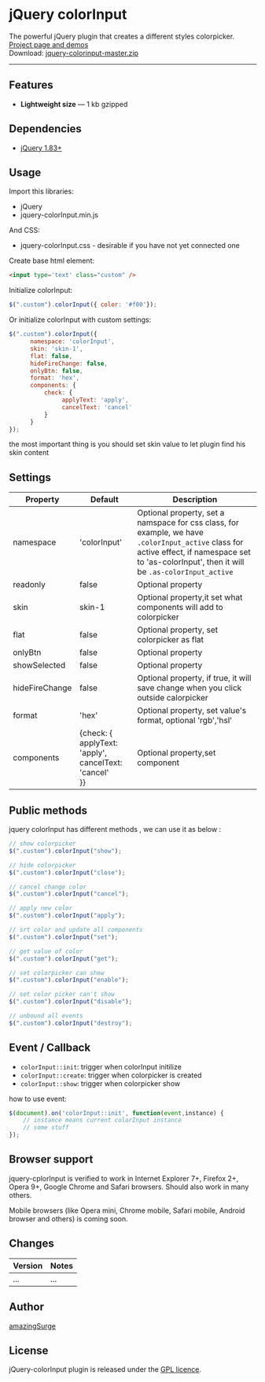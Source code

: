 # jQuery colorInput

The powerful jQuery plugin that creates a different styles colorpicker. <a href="http://amazingsurge.github.io/jquery-colorinput/">Project page and demos</a><br />
Download: <a href="https://github.com/amazingSurge/jquery-colorinput/archive/master.zip">jquery-colorinput-master.zip</a>

***

## Features

* **Lightweight size** — 1 kb gzipped

## Dependencies
* <a href="http://jquery.com/" target="_blank">jQuery 1.83+</a>

## Usage

Import this libraries:
* jQuery
* jquery-colorInput.min.js

And CSS:
* jquery-colorInput.css - desirable if you have not yet connected one


Create base html element:
```html
<input type='text' class="custom" />
```

Initialize colorInput:
```javascript
$(".custom").colorInput({ color: '#f00'});
```

Or initialize colorInput with custom settings:
```javascript
$(".custom").colorInput({
      namespace: 'colorInput',
      skin: 'skin-1',
      flat: false,
      hideFireChange: false,
      onlyBtn: false,
      format: 'hex',
      components: {
          check: {
               applyText: 'apply',
               cancelText: 'cancel'
          }
      }
});
```

the most important thing is you should set skin value to let plugin find his skin content




## Settings

<table>
    <thead>
        <tr>
            <th>Property</th>
            <th>Default</th>
            <th>Description</th>
        </tr>
    </thead>
    <tbody>
        <tr>
            <td>namespace</td>
            <td>'colorInput'</td>
            <td>Optional property, set a namspace for css class, for example, we have <code>.colorInput_active</code> class for active effect, if namespace set to 'as-colorInput', then it will be <code>.as-colorInput_active</code></td>
        </tr>
        <tr>
            <td>readonly</td>
            <td>false</td>
            <td>Optional property</td>
        </tr>
        <tr>
            <td>skin</td>
            <td>skin-1</td>
            <td>Optional property,it set what components will add to colorpicker</td>
        </tr>
        <tr>
            <td>flat</td>
            <td>false</td>
            <td>Optional property, set colorpicker as flat</td>
        </tr>
        <tr>
            <td>onlyBtn</td>
            <td>false</td>
            <td>Optional property</td>
        </tr>
        <tr>
            <td>showSelected</td>
            <td>false</td>
            <td>Optional property</td>
        </tr>
        <tr>
            <td>hideFireChange</td>
            <td>false</td>
            <td>Optional property, if true, it will save change when you click outside calorpicker</td>
        </tr>
        <tr>
            <td>format</td>
            <td>'hex'</td>
            <td>Optional property, set value's format, optional 'rgb','hsl'  
        </tr>
        <tr>
            <td>components</td>
            <td>
                 {check:
                     {<br/>
                      applyText: 'apply',
                      cancelText: 'cancel'<br/>
                     }}
            </td>
            <td>Optional property,set component</td>
        </tr>
    </tbody>
</table>

## Public methods

jquery colorInput has different methods , we can use it as below :
```javascript
// show colorpicker
$(".custom").colorInput("show");

// hide colorpicker
$(".custom").colorInput("close");

// cancel change color
$(".custom").colorInput("cancel");

// apply new color
$(".custom").colorInput("apply");

// srt color and update all components
$(".custom").colorInput("set");

// get value of color
$(".custom").colorInput("get");

// set colorpicker can show 
$(".custom").colorInput("enable");

// set color picker can't show
$(".custom").colorInput("disable");

// unbound all events
$(".custom").colorInput("destroy");
```

## Event / Callback

* <code>colorInput::init</code>: trigger when colorInput initilize
* <code>colorInput::create</code>: trigger when colorpicker is created
* <code>colorInput::show</code>:  trigger when colorpicker show

how to use event:
```javascript
$(document).on('colorInput::init', function(event,instance) {
    // instance means current colorInput instance 
    // some stuff
});
```

## Browser support
jquery-cplorInput is verified to work in Internet Explorer 7+, Firefox 2+, Opera 9+, Google Chrome and Safari browsers. Should also work in many others.

Mobile browsers (like Opera mini, Chrome mobile, Safari mobile, Android browser and others) is coming soon.

## Changes

| Version | Notes                                                            |
|---------|------------------------------------------------------------------|
|     ... | ...                                                              |


## Author
[amazingSurge](http://amazingSurge.com)

## License
jQuery-colorInput plugin is released under the <a href="https://github.com/amazingSurge/jquery-colorInput/blob/master/LICENCE.GPL" target="_blank">GPL licence</a>.


